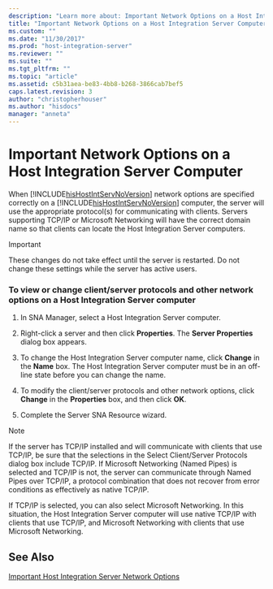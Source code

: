 ```yaml
---
description: "Learn more about: Important Network Options on a Host Integration Server Computer"
title: "Important Network Options on a Host Integration Server Computer2 | Microsoft Docs"
ms.custom: ""
ms.date: "11/30/2017"
ms.prod: "host-integration-server"
ms.reviewer: ""
ms.suite: ""
ms.tgt_pltfrm: ""
ms.topic: "article"
ms.assetid: c5b31aea-be83-4bb8-b268-3866cab7bef5
caps.latest.revision: 3
author: "christopherhouser"
ms.author: "hisdocs"
manager: "anneta"
---
```

# Important Network Options on a Host Integration Server Computer
When [!INCLUDE[hisHostIntServNoVersion](../includes/hishostintservnoversion-md.md)] network options are specified correctly on a [!INCLUDE[hisHostIntServNoVersion](../includes/hishostintservnoversion-md.md)] computer, the server will use the appropriate protocol(s) for communicating with clients. Servers supporting TCP/IP or Microsoft Networking will have the correct domain name so that clients can locate the Host Integration Server computers.  
  
> [!IMPORTANT]
>  These changes do not take effect until the server is restarted. Do not change these settings while the server has active users.  
  
### To view or change client/server protocols and other network options on a Host Integration Server computer  
  
1.  In SNA Manager, select a Host Integration Server computer.  
  
2.  Right-click a server and then click **Properties**. The **Server Properties** dialog box appears.  
  
3.  To change the Host Integration Server computer name, click **Change** in the **Name** box. The Host Integration Server computer must be in an off-line state before you can change the name.  
  
4.  To modify the client/server protocols and other network options, click **Change** in the **Properties** box, and then click **OK**.  
  
5.  Complete the Server SNA Resource wizard.  
  
> [!NOTE]
>  If the server has TCP/IP installed and will communicate with clients that use TCP/IP, be sure that the selections in the Select Client/Server Protocols dialog box include TCP/IP. If Microsoft Networking (Named Pipes) is selected and TCP/IP is not, the server can communicate through Named Pipes over TCP/IP, a protocol combination that does not recover from error conditions as effectively as native TCP/IP.  
  
 If TCP/IP is selected, you can also select Microsoft Networking. In this situation, the Host Integration Server computer will use native TCP/IP with clients that use TCP/IP, and Microsoft Networking with clients that use Microsoft Networking.  
  
## See Also  
 [Important Host Integration Server Network Options](../core/important-host-integration-server-network-options1.md)
